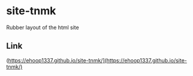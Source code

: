 # site-tnmk
Rubber layout of the html site

## Link
(https://ehoop1337.github.io/site-tnmk/](https://ehoop1337.github.io/site-tnmk/)
